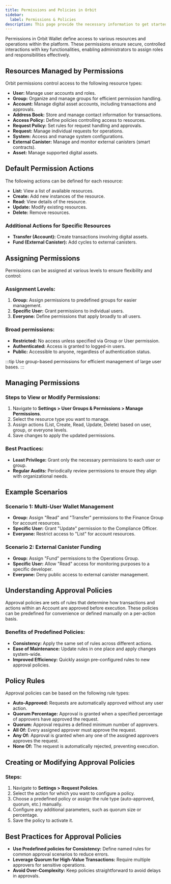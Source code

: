 ```yaml
---
title: Permissions and Policies in Orbit
sidebar:
  label: Permissions & Policies
description: This page provide the necessary information to get started with Orbit.
---
```


Permissions in Orbit Wallet define access to various resources and operations within the platform. These permissions ensure secure, controlled interactions with key functionalities, enabling administrators to assign roles and responsibilities effectively.

## **Resources Managed by Permissions**

Orbit permissions control access to the following resource types:

- **User:** Manage user accounts and roles.
- **Group:** Organize and manage groups for efficient permission handling.
- **Account:** Manage digital asset accounts, including transactions and approvals.
- **Address Book:** Store and manage contact information for transactions.
- **Access Policy:** Define policies controlling access to resources.
- **Request Policy:** Set rules for request handling and approvals.
- **Request:** Manage individual requests for operations.
- **System:** Access and manage system configurations.
- **External Canister:** Manage and monitor external canisters (smart contracts).
- **Asset:** Manage supported digital assets.

## **Default Permission Actions**

The following actions can be defined for each resource:

- **List:** View a list of available resources.
- **Create:** Add new instances of the resource.
- **Read:** View details of the resource.
- **Update:** Modify existing resources.
- **Delete:** Remove resources.

### **Additional Actions for Specific Resources**

- **Transfer (Account):** Create transactions involving digital assets.
- **Fund (External Canister):** Add cycles to external canisters.

## **Assigning Permissions**

Permissions can be assigned at various levels to ensure flexibility and control:

### **Assignment Levels:**

1. **Group:** Assign permissions to predefined groups for easier management.
2. **Specific User:** Grant permissions to individual users.
3. **Everyone:** Define permissions that apply broadly to all users.

### **Broad permissions:**

- **Restricted:** No access unless specified via Group or User permission.
- **Authenticated:** Access is granted to logged-in users.
- **Public:** Accessible to anyone, regardless of authentication status.

:::tip
Use group-based permissions for efficient management of large user bases.
:::

## **Managing Permissions**

### **Steps to View or Modify Permissions:**

1. Navigate to **Settings > User Groups & Permissions > Manage Permissions**.
2. Select the resource type you want to manage.
3. Assign actions (List, Create, Read, Update, Delete) based on user, group, or everyone levels.
4. Save changes to apply the updated permissions.

### **Best Practices:**

- **Least Privilege:** Grant only the necessary permissions to each user or group.
- **Regular Audits:** Periodically review permissions to ensure they align with organizational needs.

## **Example Scenarios**

### **Scenario 1: Multi-User Wallet Management**

- **Group:** Assign "Read" and "Transfer" permissions to the Finance Group for account resources.
- **Specific User:** Grant "Update" permission to the Compliance Officer.
- **Everyone:** Restrict access to "List" for account resources.

### **Scenario 2: External Canister Funding**

- **Group:** Assign "Fund" permissions to the Operations Group.
- **Specific User:** Allow "Read" access for monitoring purposes to a specific developer.
- **Everyone:** Deny public access to external canister management.

## **Understanding Approval Policies**

Approval policies are sets of rules that determine how transactions and actions within an Account are approved before execution. These policies can be predefined for convenience or defined manually on a per-action basis.

### **Benefits of Predefined Policies:**

- **Consistency:** Apply the same set of rules across different actions.
- **Ease of Maintenance:** Update rules in one place and apply changes system-wide.
- **Improved Efficiency:** Quickly assign pre-configured rules to new approval policies.

## **Policy Rules**

Approval policies can be based on the following rule types:

- **Auto-Approved:** Requests are automatically approved without any user action.
- **Quorum Percentage:** Approval is granted when a specified percentage of approvers have approved the request.
- **Quorum:** Approval requires a defined minimum number of approvers.
- **All Of:** Every assigned approver must approve the request.
- **Any Of:** Approval is granted when any one of the assigned approvers approves the request.
- **None Of:** The request is automatically rejected, preventing execution.

## **Creating or Modifying Approval Policies**

### **Steps:**

1. Navigate to **Settings > Request Policies**.
2. Select the action for which you want to configure a policy.
3. Choose a predefined policy or assign the rule type (auto-approved, quorum, etc.) manually.
4. Configure any additional parameters, such as quorum size or percentage.
5. Save the policy to activate it.

## **Best Practices for Approval Policies**

- **Use Predefined policies for Consistency:** Define named rules for common approval scenarios to reduce errors.
- **Leverage Quorum for High-Value Transactions:** Require multiple approvers for sensitive operations.
- **Avoid Over-Complexity:** Keep policies straightforward to avoid delays in approvals.
